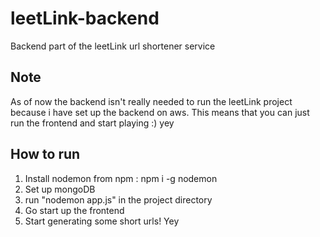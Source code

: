 # leetLink-backend
Backend part of the leetLink url shortener service

## Note
As of now the backend isn't really needed to run the leetLink project because i have set up the backend on aws. This means that you can just run the frontend and start playing :) yey

## How to run
1. Install nodemon from npm : npm i -g nodemon
2. Set up mongoDB
3. run "nodemon app.js" in the project directory
4. Go start up the frontend
5. Start generating some short urls! Yey
